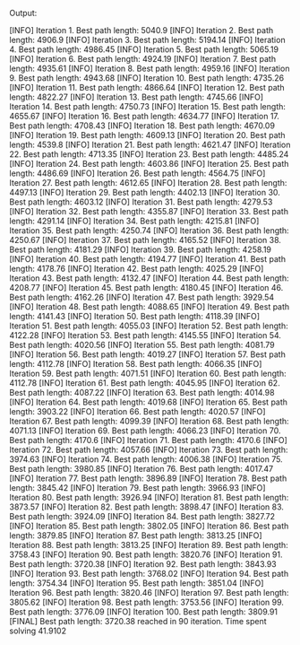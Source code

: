 

Output:


[INFO] Iteration 1. Best path length: 5040.9
[INFO] Iteration 2. Best path length: 4906.9
[INFO] Iteration 3. Best path length: 5194.14
[INFO] Iteration 4. Best path length: 4986.45
[INFO] Iteration 5. Best path length: 5065.19
[INFO] Iteration 6. Best path length: 4924.19
[INFO] Iteration 7. Best path length: 4935.61
[INFO] Iteration 8. Best path length: 4959.16
[INFO] Iteration 9. Best path length: 4943.68
[INFO] Iteration 10. Best path length: 4735.26
[INFO] Iteration 11. Best path length: 4866.64
[INFO] Iteration 12. Best path length: 4822.27
[INFO] Iteration 13. Best path length: 4745.66
[INFO] Iteration 14. Best path length: 4750.73
[INFO] Iteration 15. Best path length: 4655.67
[INFO] Iteration 16. Best path length: 4634.77
[INFO] Iteration 17. Best path length: 4708.43
[INFO] Iteration 18. Best path length: 4670.09
[INFO] Iteration 19. Best path length: 4609.13
[INFO] Iteration 20. Best path length: 4539.8
[INFO] Iteration 21. Best path length: 4621.47
[INFO] Iteration 22. Best path length: 4713.35
[INFO] Iteration 23. Best path length: 4485.24
[INFO] Iteration 24. Best path length: 4603.86
[INFO] Iteration 25. Best path length: 4486.69
[INFO] Iteration 26. Best path length: 4564.75
[INFO] Iteration 27. Best path length: 4612.65
[INFO] Iteration 28. Best path length: 4497.13
[INFO] Iteration 29. Best path length: 4402.13
[INFO] Iteration 30. Best path length: 4603.12
[INFO] Iteration 31. Best path length: 4279.53
[INFO] Iteration 32. Best path length: 4355.87
[INFO] Iteration 33. Best path length: 4291.14
[INFO] Iteration 34. Best path length: 4215.81
[INFO] Iteration 35. Best path length: 4250.74
[INFO] Iteration 36. Best path length: 4250.67
[INFO] Iteration 37. Best path length: 4165.52
[INFO] Iteration 38. Best path length: 4181.29
[INFO] Iteration 39. Best path length: 4258.19
[INFO] Iteration 40. Best path length: 4194.77
[INFO] Iteration 41. Best path length: 4178.76
[INFO] Iteration 42. Best path length: 4025.29
[INFO] Iteration 43. Best path length: 4132.47
[INFO] Iteration 44. Best path length: 4208.77
[INFO] Iteration 45. Best path length: 4180.45
[INFO] Iteration 46. Best path length: 4162.26
[INFO] Iteration 47. Best path length: 3929.54
[INFO] Iteration 48. Best path length: 4088.65
[INFO] Iteration 49. Best path length: 4141.43
[INFO] Iteration 50. Best path length: 4118.39
[INFO] Iteration 51. Best path length: 4055.03
[INFO] Iteration 52. Best path length: 4122.28
[INFO] Iteration 53. Best path length: 4145.55
[INFO] Iteration 54. Best path length: 4020.56
[INFO] Iteration 55. Best path length: 4081.79
[INFO] Iteration 56. Best path length: 4019.27
[INFO] Iteration 57. Best path length: 4112.78
[INFO] Iteration 58. Best path length: 4066.35
[INFO] Iteration 59. Best path length: 4071.51
[INFO] Iteration 60. Best path length: 4112.78
[INFO] Iteration 61. Best path length: 4045.95
[INFO] Iteration 62. Best path length: 4087.22
[INFO] Iteration 63. Best path length: 4014.98
[INFO] Iteration 64. Best path length: 4019.68
[INFO] Iteration 65. Best path length: 3903.22
[INFO] Iteration 66. Best path length: 4020.57
[INFO] Iteration 67. Best path length: 4099.39
[INFO] Iteration 68. Best path length: 4071.13
[INFO] Iteration 69. Best path length: 4066.23
[INFO] Iteration 70. Best path length: 4170.6
[INFO] Iteration 71. Best path length: 4170.6
[INFO] Iteration 72. Best path length: 4057.66
[INFO] Iteration 73. Best path length: 3974.63
[INFO] Iteration 74. Best path length: 4006.38
[INFO] Iteration 75. Best path length: 3980.85
[INFO] Iteration 76. Best path length: 4017.47
[INFO] Iteration 77. Best path length: 3896.89
[INFO] Iteration 78. Best path length: 3845.42
[INFO] Iteration 79. Best path length: 3966.93
[INFO] Iteration 80. Best path length: 3926.94
[INFO] Iteration 81. Best path length: 3873.57
[INFO] Iteration 82. Best path length: 3898.47
[INFO] Iteration 83. Best path length: 3924.09
[INFO] Iteration 84. Best path length: 3827.72
[INFO] Iteration 85. Best path length: 3802.05
[INFO] Iteration 86. Best path length: 3879.85
[INFO] Iteration 87. Best path length: 3813.25
[INFO] Iteration 88. Best path length: 3813.25
[INFO] Iteration 89. Best path length: 3758.43
[INFO] Iteration 90. Best path length: 3820.76
[INFO] Iteration 91. Best path length: 3720.38
[INFO] Iteration 92. Best path length: 3843.93
[INFO] Iteration 93. Best path length: 3768.02
[INFO] Iteration 94. Best path length: 3754.34
[INFO] Iteration 95. Best path length: 3851.04
[INFO] Iteration 96. Best path length: 3820.46
[INFO] Iteration 97. Best path length: 3805.62
[INFO] Iteration 98. Best path length: 3753.56
[INFO] Iteration 99. Best path length: 3776.09
[INFO] Iteration 100. Best path length: 3809.91
[FINAL] Best path length: 3720.38 reached in 90 iteration.
Time spent solving 41.9102




